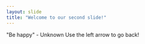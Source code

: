 ```yaml
---
layout: slide
title: "Welcome to our second slide!"
---
```

"Be happy" - Unknown
Use the left arrow to go back!

